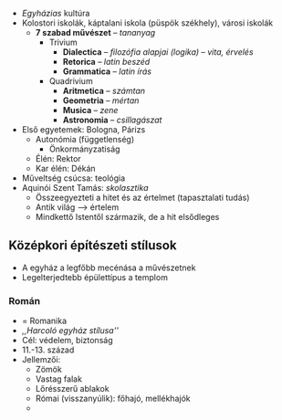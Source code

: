 - *Egyházias* kultúra
- Kolostori iskolák, káptalani iskola (püspök székhely), városi iskolák
	- **7 szabad művészet** – *tananyag*
		- Trivium
			- **Dialectica** – *filozófia alapjai (logika)* – *vita, érvelés*
			- **Retorica** – *latin beszéd*
			- **Grammatica** – *latin írás*
		- Quadrivium
			- **Aritmetica** – *számtan*
			- **Geometria** – *mértan*
			- **Musica** – *zene*
			- **Astronomia** – *csillagászat*
- Első egyetemek: Bologna, Párizs
	- Autonómia (függetlenség)
		- Önkormányzatiság
	- Élén: Rektor
	- Kar élén: Dékán
- Műveltség csúcsa: teológia
- Aquinói Szent Tamás: *skolasztika*
	- Összeegyezteti a hitet és az értelmet (tapasztalati tudás)
	- Antik világ –> értelem
	- Mindkettő Istentől származik, de a hit elsődleges
## Középkori építészeti stílusok
- A egyház a legfőbb mecénása a művészetnek
- Legelterjedtebb épülettípus a templom

### Román
- = Romanika
- *,,Harcoló egyház stílusa''*
- Cél: védelem, biztonság
- 11.-13. század
- Jellemzői:
	- Zömök
	- Vastag falak
	- Lőrésszerű ablakok
	- Római (visszanyúlik): főhajó, mellékhajók
	- 
